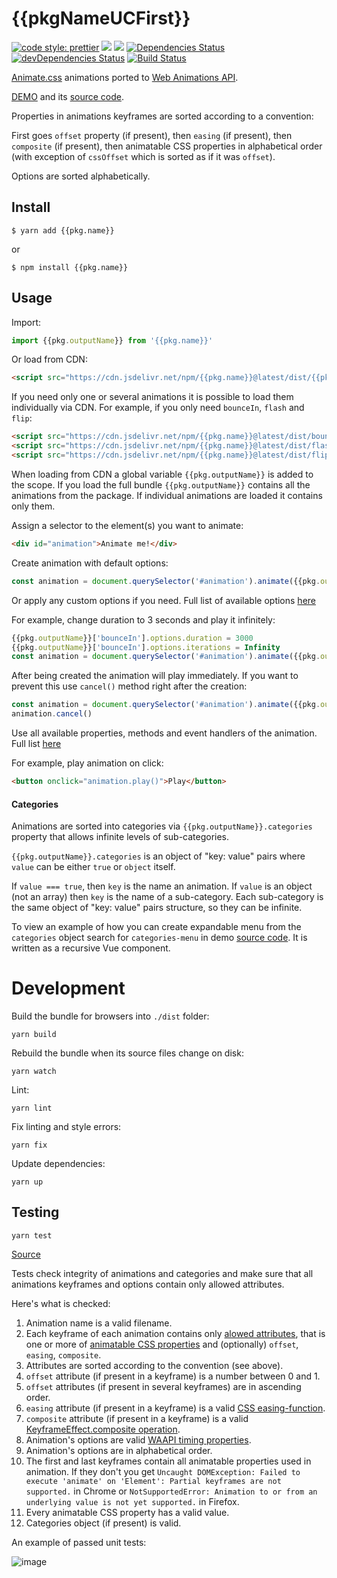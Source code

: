 # {{pkgNameUCFirst}}

[![code style: prettier](https://img.shields.io/badge/code_style-prettier-ff69b4.svg?style=flat-square)](https://github.com/prettier/prettier)
[![](https://img.shields.io/npm/v/{{pkg.name}}.svg)](https://www.npmjs.com/package/{{pkg.name}})
[![](https://img.shields.io/bundlephobia/minzip/{{pkg.name}}.svg)](https://bundlephobia.com/result?p={{pkg.name}})
[![Dependencies Status](https://david-dm.org/{{githubUsername}}/{{pkg.name}}.svg?theme=shields.io)](https://david-dm.org/{{githubUsername}}/{{pkg.name}})
[![devDependencies Status](https://david-dm.org/{{githubUsername}}/{{pkg.name}}/dev-status.svg?theme=shields.io)](https://david-dm.org/{{githubUsername}}/{{pkg.name}}?type=dev)
[![Build Status](https://travis-ci.org/{{githubUsername}}/{{pkg.name}}.svg?branch=master)](https://travis-ci.org/{{githubUsername}}/{{pkg.name}})

[Animate.css](https://github.com/daneden/animate.css) animations ported to [Web Animations API](https://developer.mozilla.org/en-US/docs/Web/API/Web_Animations_API).

[DEMO](https://{{githubUsername}}.github.io/{{pkg.name}}/) and its [source code](https://github.com/{{githubUsername}}/{{pkg.name}}/blob/master/index.html).

Properties in animations keyframes are sorted according to a convention:

First goes `offset` property (if present), then `easing` (if present), then `composite` (if present), then animatable CSS properties in alphabetical order (with exception of `cssOffset` which is sorted as if it was `offset`).

Options are sorted alphabetically.

## Install

```
$ yarn add {{pkg.name}}
```

or

```
$ npm install {{pkg.name}}
```

## Usage

Import:

```javascript
import {{pkg.outputName}} from '{{pkg.name}}'
```

Or load from CDN:

```html
<script src="https://cdn.jsdelivr.net/npm/{{pkg.name}}@latest/dist/{{pkg.name}}.js"></script>
```

If you need only one or several animations it is possible to load them individually via CDN. For example, if you only need `bounceIn`, `flash` and `flip`:

```html
<script src="https://cdn.jsdelivr.net/npm/{{pkg.name}}@latest/dist/bounceIn.js"></script>
<script src="https://cdn.jsdelivr.net/npm/{{pkg.name}}@latest/dist/flash.js"></script>
<script src="https://cdn.jsdelivr.net/npm/{{pkg.name}}@latest/dist/flip.js"></script>
```

When loading from CDN a global variable `{{pkg.outputName}}` is added to the scope. If you load the full bundle `{{pkg.outputName}}` contains all the animations from the package. If individual animations are loaded it contains only them.

Assign a selector to the element(s) you want to animate:

```html
<div id="animation">Animate me!</div>
```

Create animation with default options:

```javascript
const animation = document.querySelector('#animation').animate({{pkg.outputName}}['bounceIn'].keyframes, {{pkg.outputName}}['bounceIn'].options)
```

Or apply any custom options if you need. Full list of available options [here](https://developer.mozilla.org/en-US/docs/Web/API/Element/animate)

For example, change duration to 3 seconds and play it infinitely:

```javascript
{{pkg.outputName}}['bounceIn'].options.duration = 3000
{{pkg.outputName}}['bounceIn'].options.iterations = Infinity
const animation = document.querySelector('#animation').animate({{pkg.outputName}}['bounceIn'].keyframes, {{pkg.outputName}}['bounceIn'].options)
```

After being created the animation will play immediately. If you want to prevent this use `cancel()` method right after the creation:

```javascript
const animation = document.querySelector('#animation').animate({{pkg.outputName}}['bounceIn'].keyframes, {{pkg.outputName}}['bounceIn'].options)
animation.cancel()
```

Use all available properties, methods and event handlers of the animation. Full list [here](https://developer.mozilla.org/en-US/docs/Web/API/Animation)

For example, play animation on click:

```html
<button onclick="animation.play()">Play</button>
```

#### Categories

Animations are sorted into categories via `{{pkg.outputName}}.categories` property that allows infinite levels of sub-categories.

`{{pkg.outputName}}.categories` is an object of "key: value" pairs where `value` can be either `true` or `object` itself.

If `value === true`, then `key` is the name an animation. If `value` is an object (not an array) then `key` is the name of a sub-category. Each sub-category is the same object of "key: value" pairs structure, so they can be infinite.

To view an example of how you can create expandable menu from the `categories` object search for `categories-menu` in demo [source code](https://github.com/{{githubUsername}}/{{pkg.name}}/blob/master/index.html). It is written as a recursive Vue component.

# Development

Build the bundle for browsers into `./dist` folder:

```shell script
yarn build
```

Rebuild the bundle when its source files change on disk:

```shell script
yarn watch
```

Lint:

```shell script
yarn lint
```

Fix linting and style errors:

```shell script
yarn fix
```

Update dependencies:

```shell script
yarn up
```

## Testing

```shell script
yarn test
```

[Source](https://github.com/{{githubUsername}}/{{pkg.name}}/blob/master/test/index.test.js)

Tests check integrity of animations and categories and make sure that all animations keyframes and options contain only allowed attributes.

Here's what is checked:

1. Animation name is a valid filename.
1. Each keyframe of each animation contains only [alowed attributes](https://developer.mozilla.org/en-US/docs/Web/API/Web_Animations_API/Keyframe_Formats), that is one or more of [animatable CSS properties](https://www.npmjs.com/package/animatable-properties) and (optionally) `offset`, `easing`, `composite`.
1. Attributes are sorted according to the convention (see above).
1. `offset` attribute (if present in a keyframe) is a number between 0 and 1.
1. `offset` attributes (if present in several keyframes) are in ascending order.
1. `easing` attribute (if present in a keyframe) is a valid [CSS easing-function](https://developer.mozilla.org/en-US/docs/Web/CSS/easing-function).
1. `composite` attribute (if present in a keyframe) is a valid [KeyframeEffect.composite operation](https://developer.mozilla.org/en-US/docs/Web/API/KeyframeEffect/composite).
1. Animation's options are valid [WAAPI timing properties](https://www.npmjs.com/package/waapi-timing-properties).
1. Animation's options are in alphabetical order.
1. The first and last keyframes contain all animatable properties used in animation. If they don't you get `Uncaught DOMException: Failed to execute 'animate' on 'Element': Partial keyframes are not supported.` in Chrome or `NotSupportedError: Animation to or from an underlying value is not yet supported.` in Firefox.
11. Every animatable CSS property has a valid value.
1. Categories object (if present) is valid.

An example of passed unit tests:

![image](https://user-images.githubusercontent.com/60752454/79008358-80b8ef80-7b5d-11ea-804c-29b44137794e.png)
